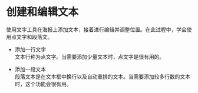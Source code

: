 # 创建和编辑文本

使用文字工具在海报上添加文本，接着进行编辑并调整位置。在此过程中，学会使用点文字和段落文。

+ 添加一行文字  
  文本行称为点文字。当需要添加少量文本时，点文字是很有用的。


+ 添加一段文本  
  段落文本是在文本框中换行以及自动重排的文本。当需要添加较多行数的文本时，这个功能会很有用。
  
